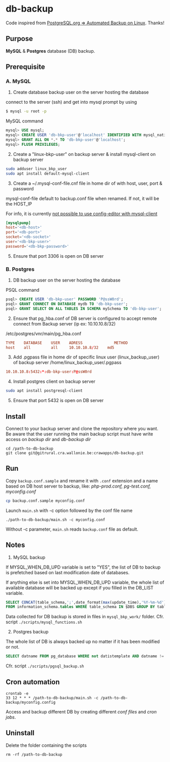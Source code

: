 # db-backup
Code inspired from [PostgreSQL.org => Automated Backup on Linux](https://wiki.postgresql.org/wiki/Automated_Backup_on_Linux). Thanks!

## Purpose
**MySQL** & **Postgres** database (DB) backup.

## Prerequisite

### A. MySQL

1. Create database backup user <db-bkp-user> on the server hosting the database

connect to the server (ssh) and get into mysql prompt by using
```sh
$ mysql -u root -p
```

MySQL command
```sql
mysql> USE mysql;
mysql> CREATE USER 'db-bkp-user'@'localhost' IDENTIFIED WITH mysql_native_password BY 'password';
mysql> GRANT ALL ON *.* TO 'db-bkp-user'@'localhost';
mysql> FLUSH PRIVILEGES;
```

2. Create a "linux-bkp-user" on backup server & install mysql-client on backup server
```sh
sudo adduser linux_bkp_user
sudo apt install default-mysql-client
```

3. Create a ~/.mysql-conf-file.cnf file in home dir of <linux-bkp-user> with host, user, port & password

mysql-conf-file default to backup.conf file when renamed. If not, it will be the HOST_IP

For info, it is currently [not possible to use config-editor with mysql-client](https://mariadb.com/kb/en/mysql_config_editor-compatibility/)

```conf
[mysqlpump] 
host='<db-host>' 
port='<db-port>' 
socket='<db-socket>' 
user='<db-bkp-user>' 
password='<db-bkp-password>'
```

5. Ensure that port 3306 is open on DB server

### B. Postgres

1. DB backup user on the server hosting the database

PSQL command
```sql
psql> CREATE USER 'db-bkp-user' PASSWORD 'P@ssW0rd';
psql> GRANT CONNECT ON DATABASE mydb TO 'db-bkp-user';
psql> GRANT SELECT ON ALL TABLES IN SCHEMA mySchema TO 'db-bkp-user';
```

2. Ensure that pg_hba.conf of DB server is configured to accept remote connect from Backup server (ip ex: 10.10.10.8/32)

/etc/postgres/vnr/main/pg_hba.conf
```conf
TYPE	DATABASE 	USER    ADRESS	            METHOD
host    all         all     10.10.10.8/32    md5
```

3. Add .pgpass file in home dir of specific linux user (linux_backup_user) of backup server
/home/linux_backup_user/.pgpass
```conf
10.10.10.8:5432:*:db-bkp-user:P@ssW0rd
```

4. Install postgres client on backup server
```sh
sudo apt install postgresql-client 
```

5. Ensure that port 5432 is open on DB server

## Install
Connect to your backup server and clone the repository where you want. Be aware that the user running the main backup script must have write access on *backup dir* and *db-backup dir*

    cd /path-to-db-backup
    git clone git@gitrural.cra.wallonie.be:crawapps/db-backup.git
    

## Run
Copy `backup.conf.sample` and rename it with `.conf` extension and a name based on DB host server to backup, like: *php-prod.conf, pg-test.conf, myconfig.conf*
```sh
cp backup.conf.sample myconfig.conf
```

Launch `main.sh` with -c option followed by the conf file name

    ./path-to-db-backup/main.sh -c myconfig.conf

Without -c parameter, `main.sh` reads `backup.conf` file as default.

## Notes
1. MySQL backup

If MYSQL_WHEN_DB_UPD variable is set to "YES", the list of DB to backup is prefetched based on last modification date of databases.

If anything else is set into MYSQL_WHEN_DB_UPD variable, the whole list of available database will be backed up except if you filled in the DB_LIST variable.

```sql
SELECT CONCAT(table_schema,';',date_format(max(update_time),'%Y-%m-%d')) as COLNAME \
FROM information_schema.tables WHERE table_schema IN $DBS GROUP BY table_schema;
```
Data collected for DB backup is stored in files in `mysql_bkp_work/` folder. Cfr. script `./scripts/mysql_functions.sh`

2. Postgres backup

The whole list of DB is always backed up no matter if it has been modified or not.

```sql
SELECT datname FROM pg_database WHERE not datistemplate AND datname != 'postgres' AND datname !~ 'tmp_*'
```
Cfr. script `./scripts/pgsql_backup.sh`

## Cron automation
    crontab -e
    33 12 * * * /path-to-db-backup/main.sh -c /path-to-db-backup/myconfig.config

Access and backup different DB by creating different *conf files* and *cron jobs*.

## Uninstall
Delete the folder containing the scripts

    rm -rf /path-to-db-backup
    
